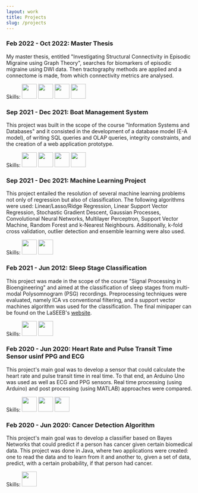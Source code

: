 ```yaml
---
layout: work
title: Projects
slug: /projects
---
```


<div class="timeline">
  <div class="outer">
    <div class="card">
      <div class="info">
        <h3 class="title">Feb 2022 - Oct 2022: Master Thesis</h3>
        <p>My master thesis, entitled "Investigating Structural Connectivity in Episodic Migraine using Graph Theory", searches for biomarkers of episodic migraine using DWI data. Then tractography methods are applied and a connectome is made, from which connectivity metrics are analysed.</p>
        <p>Skills: <img width="40" src="https://cdn.jsdelivr.net/gh/devicons/devicon/icons/bash/bash-original.svg" /> <img width="40" src="https://cdn.jsdelivr.net/gh/devicons/devicon/icons/matlab/matlab-original.svg" /> <img width="40" src="https://cdn.jsdelivr.net/gh/devicons/devicon/icons/latex/latex-original.svg" /> <img width="40" src="https://cdn.jsdelivr.net/gh/devicons/devicon/icons/python/python-original-wordmark.svg" /> </p>
      </div>
    </div>
    <div class="card">
      <div class="info">
        <h3 class="title">Sep 2021 - Dec 2021: Boat Management System</h3>
        <p>This project was built in the scope of the course "Information Systems and Databases" and it consisted in the development of a database model (E-A model), of writing SQL queries and OLAP queries, integrity constraints, and the creation of a web application prototype.</p>
        <p>Skills: <img width="40" src="https://cdn.jsdelivr.net/gh/devicons/devicon/icons/postgresql/postgresql-original-wordmark.svg" /> <img width="40" src="https://cdn.jsdelivr.net/gh/devicons/devicon/icons/python/python-original-wordmark.svg" /> <img width="40" src="https://cdn.jsdelivr.net/gh/devicons/devicon/icons/bash/bash-original.svg" /> <img width="40" src="https://cdn.jsdelivr.net/gh/devicons/devicon/icons/latex/latex-original.svg" /> </p>
      </div>
    </div>
    <div class="card">
      <div class="info">
        <h3 class="title">Sep 2021 - Dec 2021: Machine Learning Project</h3>
        <p>This project entailed the resolution of several machine learning problems not only of regression but also of classification. The following algorithms were used: Linear/Lasso/Ridge Regression, Linear Support Vector Regression, Stochastic Gradient Descent, Gaussian Processes, Convolutional Neural Networks, Multilayer Perceptron, Support Vector Machine, Random Forest and k-Nearest Neighbours. Additionally, k-fold cross validation, outlier detection and ensemble learning were also used. </p>
        <p>Skills: <img width="40" src="https://cdn.jsdelivr.net/gh/devicons/devicon/icons/python/python-original-wordmark.svg" /> <iconify-icon icon="simple-icons:scikitlearn" style="color: #3267a5;"> </iconify-icon> <img width="40" src="https://cdn.jsdelivr.net/gh/devicons/devicon/icons/latex/latex-original.svg" /> </p>
      </div>
    </div>
    <div class="card">
      <div class="info">
        <h3 class="title">Feb 2021 - Jun 2012: Sleep Stage Classification</h3>
        <p>This project was made in the scope of the course "Signal Processing in Bioengineering" and aimed at the classification of sleep stages from multi-modal Polysomnogram (PSG) recordings. Preprocessing techniques were evaluated, namely ICA vs conventional filtering, and a support vector machines algorithm was used for the classification.
        The final minipaper can be found on the LaSEEB's <a href="https://wiki.laseeb.org/attachments/download/137/G6%20Sleep%20Stage%20Classification.pdf">website</a>.</p>
        <p>Skills: <img width="40" src="https://cdn.jsdelivr.net/gh/devicons/devicon/icons/matlab/matlab-original.svg" /> <img width="40" src="https://cdn.jsdelivr.net/gh/devicons/devicon/icons/latex/latex-original.svg" /> </p>
      </div>
    </div>
    <div class="card">
      <div class="info">
        <h3 class="title">Feb 2020 - Jun 2020: Heart Rate and Pulse Transit Time Sensor usinf PPG and ECG</h3>
        <p>This project's main goal was to develop a sensor that could calculate the heart rate and pulse transit time in real time. To that end, an Arduino Uno was used as well as ECG and PPG sensors. Real time processing (using Arduino) and post processing (using MATLAB) approaches were compared.</p>
        <p>Skills: <img width="40" src="https://cdn.jsdelivr.net/gh/devicons/devicon/icons/matlab/matlab-original.svg" /> <img width="40" src="https://cdn.jsdelivr.net/gh/devicons/devicon/icons/arduino/arduino-original-wordmark.svg" /> <img width="40" src="https://cdn.jsdelivr.net/gh/devicons/devicon/icons/latex/latex-original.svg" /> </p>
      </div>
    </div>
    <div class="card">
      <div class="info">
        <h3 class="title">Feb 2020 - Jun 2020: Cancer Detection Algorithm</h3>
        <p>This project's main goal was to develop a classifier based on Bayes Networks that could predict if a person has cancer given certain biomedical data. This project was done in Java, where two applications were created: one to read the data and to learn from it and another to, given a set of data, predict, with a certain probability, if that person had cancer.</p>
        <p>Skills: <img width="40" src="https://cdn.jsdelivr.net/gh/devicons/devicon/icons/java/java-original-wordmark.svg" /> </p>
      </div>
    </div>
  </div>
</div>


